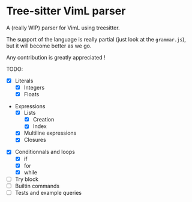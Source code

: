 # Tree-sitter VimL parser

A (really WIP) parser for VimL using treesitter.

The support of the language is really partial (just look at the `grammar.js`), but it will become
better as we go.

Any contribution is greatly appreciated !

TODO:
 - [x] Literals
   - [x] Integers
   - [x] Floats
 - Expressions
   - [x] Lists
     - [x] Creation
     - [x] Index
   - [x] Multiline expressions
   - [x] Closures
 - [x] Conditionnals and loops
   - [x] if
   - [x] for
   - [x] while
 - [ ] Try block
 - [ ] Builtin commands
 - [ ] Tests and example queries
